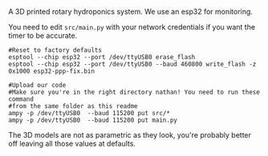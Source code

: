 A 3D printed rotary hydroponics system. We use an esp32 for monitoring.

You need to edit `src/main.py` with your network credentials if you want the
timer to be accurate.

```
#Reset to factory defaults
esptool --chip esp32 --port /dev/ttyUSB0 erase_flash
esptool --chip esp32 --port /dev/ttyUSB0 --baud 460800 write_flash -z 0x1000 esp32-ppp-fix.bin

#Upload our code
#Make sure you're in the right directory nathan! You need to run these command
#from the same folder as this readme
ampy -p /dev/ttyUSB0  --baud 115200 put src/*
ampy -p /dev/ttyUSB0  --baud 115200 put main.py
```

The 3D models are not as parametric as they look, you're probably better off
leaving all those values at defaults.
